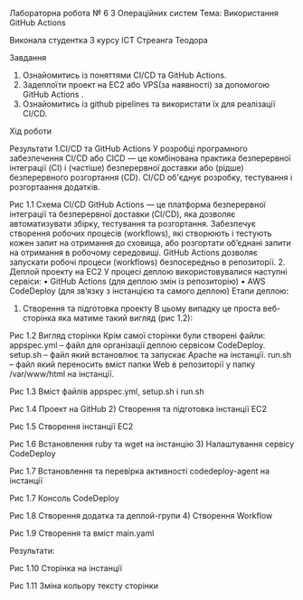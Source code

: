 Лабораторна робота № 6
З Операційних систем
Тема: Використання GitHub Actions








Виконала студентка 3 курсу ІСТ
Стреанга Теодора






 
Завдання
1)	Ознайомитись із поняттями CI/CD та GitHub Actions. 
2)	Задеплоїти проект на EC2 або VPS(за наявності) за допомогою GitHub Actions .
3)	Ознайомитись із github pipelines та використати їх для реалізації CI/CD.

Хід роботи

Результати
1.СI/CD та GitHub Actions
У розробці програмного забезпечення CI/CD або CICD — це комбінована практика безперервної інтеграції (CI) і (частіше) безперервної доставки або (рідше) безперервного розгортання (CD).
CI/CD об'єднує розробку, тестування і розгортаання додатків.
 
Рис 1.1 Схема CI/CD
GitHub Actions — це платформа безперервної інтеграції та безперервної доставки (CI/CD), яка дозволяє автоматизувати збірку, тестування та розгортання. Забезпечує створення робочих процесів (workflows), які створюють і тестують кожен запит на отримання до сховища, або розгортати об’єднані запити на отримання в робочому середовищі.
GitHub Actions дозволяє запускати робочі процеси (workflows) безпосередньо в репозиторії.
2. Деплой проекту на EC2 
У процесі деплою використовувалися наступні сервіси:
•	GitHub Actions (для деплою змін із репозиторію)
•	AWS CodeDeploy (для зв’язку з інстанцією та самого деплою)
Етапи деплою:
1) Створення та підготовка проекту
В цьому випадку це проста веб-сторінка яка матиме такий вигляд (рис 1.2):
 
Рис 1.2 Вигляд сторінки
Крім самої сторінки були створені файли:
appspec.yml – файл для організації деплою сервісом CodeDeploy.
setup.sh – файл який встановлює та запускає Apache на інстанції.
run.sh – файл який переносить вміст папки Web в репозиторії у папку /var/www/html на інстанції.
 
 
 
Рис 1.3 Вміст файлів appspec.yml, setup.sh і run.sh
 
Рис 1.4 Проект на GitHub
2) Створення та підготовка інстанції ЕС2
 
 
Рис 1.5 Cтворення інстанції EC2
 
 
Рис 1.6 Встановлення ruby та wget на інстанцію
3) Налаштування сервісу CodeDeploy
 
 
 
Рис 1.7 Встановлення та перевірка активності codedeploy-agent на інстанції
 
Рис 1.7 Консоль CodeDeploy
 
 
 
Рис 1.8 Створення додатка та деплой-групи
4) Створення Workflow
 
 
 
Рис 1.9 Створення та вміст main.yaml






Результати:
 
Рис 1.10 Сторінка на інстанції
 
 
Рис 1.11 Зміна кольору тексту сторінки
